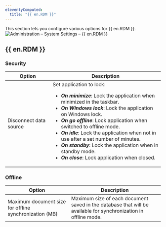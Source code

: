 ```yaml
---
eleventyComputed:
  title: "{{ en.RDM }}"
---
```

This section lets you configure various options for {{ en.RDM }}.  
![Administration – System Settings – {{ en.RDM }}](https://webdevolutions.azureedge.net/docs/en/server/ServerOp2095.png)

## {{ en.RDM }}

### Security
| Option                 | Description |
|------------------------|-------------|
| Disconnect data source | Set application to lock:<br><ul><li>***On minimize***: Lock the application when minimized in the taskbar.</li><li>***On Windows lock***: Lock the application on Windows lock.</li><li>***On go offline***: Lock application when switched to offline mode.</li><li>***On idle***: Lock the application when not in use after a set number of minutes.</li><li>***On standby***: Lock the application when in standby mode.</li><li>***On close***: Lock application when closed.</li></ul> |

### Offline
| Option                                                 | Description |
|--------------------------------------------------------|-------------|
| Maximum document size for offline synchronization (MB) | Maximum size of each document saved in the database that will be available for synchronization in offline mode. |
